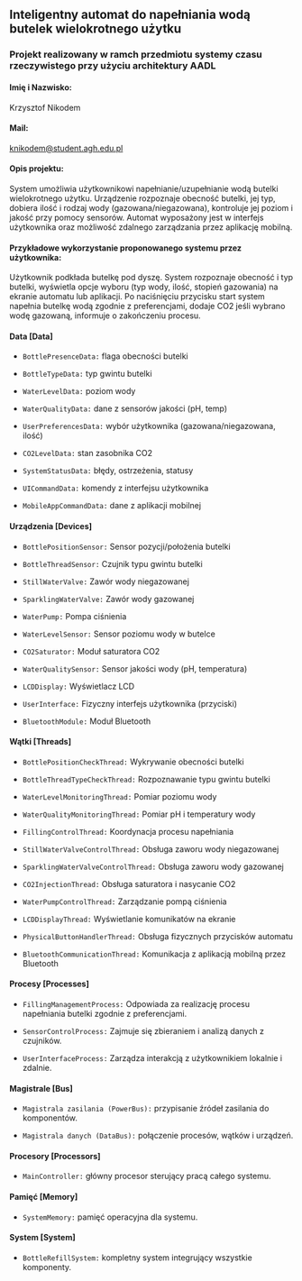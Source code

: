 ## Inteligentny automat do napełniania wodą butelek wielokrotnego użytku

### Projekt realizowany w ramch przedmiotu systemy czasu rzeczywistego przy użyciu architektury AADL

#### Imię i Nazwisko:
Krzysztof Nikodem

#### Mail:

knikodem@student.agh.edu.pl

#### Opis projektu:

System umożliwia użytkownikowi napełnianie/uzupełnianie wodą butelki wielokrotnego użytku. Urządzenie rozpoznaje obecność butelki, jej typ, dobiera ilość i rodzaj wody (gazowana/niegazowana), kontroluje jej poziom i jakość przy pomocy sensorów. Automat wyposażony jest w interfejs użytkownika oraz możliwość zdalnego zarządzania przez aplikację mobilną.

#### Przykładowe wykorzystanie proponowanego systemu przez użytkownika:

Użytkownik podkłada butelkę pod dyszę. System rozpoznaje obecność i typ butelki, wyświetla opcje wyboru (typ wody, ilość, stopień gazowania) na ekranie automatu lub aplikacji. Po naciśnięciu przycisku start system napełnia butelkę wodą zgodnie z preferencjami, dodaje CO2 jeśli wybrano wodę gazowaną, informuje o zakończeniu procesu.

#### Data [Data]

- `BottlePresenceData:` flaga obecności butelki

- `BottleTypeData:` typ gwintu butelki

- `WaterLevelData:` poziom wody

- `WaterQualityData:` dane z sensorów jakości (pH, temp)

- `UserPreferencesData:` wybór użytkownika (gazowana/niegazowana, ilość)

- `CO2LevelData:` stan zasobnika CO2

- `SystemStatusData:` błędy, ostrzeżenia, statusy

- `UICommandData:` komendy z interfejsu użytkownika

- `MobileAppCommandData:` dane z aplikacji mobilnej

#### Urządzenia [Devices]

- `BottlePositionSensor:` Sensor pozycji/położenia butelki

- `BottleThreadSensor:` Czujnik typu gwintu butelki

- `StillWaterValve:` Zawór wody niegazowanej

- `SparklingWaterValve:` Zawór wody gazowanej

- `WaterPump:` Pompa ciśnienia

- `WaterLevelSensor:` Sensor poziomu wody w butelce

- `CO2Saturator:` Moduł saturatora CO2

- `WaterQualitySensor:` Sensor jakości wody (pH, temperatura)

- `LCDDisplay:` Wyświetlacz LCD

- `UserInterface:` Fizyczny interfejs użytkownika (przyciski)

- `BluetoothModule:` Moduł Bluetooth

#### Wątki [Threads]

- `BottlePositionCheckThread:`	Wykrywanie obecności butelki
  
- `BottleThreadTypeCheckThread:`	Rozpoznawanie typu gwintu butelki
  
- `WaterLevelMonitoringThread:`	Pomiar poziomu wody
  
- `WaterQualityMonitoringThread:`	Pomiar pH i temperatury wody
  
- `FillingControlThread:`	Koordynacja procesu napełniania
  
- `StillWaterValveControlThread:`	Obsługa zaworu wody niegazowanej
  
- `SparklingWaterValveControlThread:`	Obsługa zaworu wody gazowanej
  
- `CO2InjectionThread:`	Obsługa saturatora i nasycanie CO2
  
- `WaterPumpControlThread:`	Zarządzanie pompą ciśnienia
  
- `LCDDisplayThread:`	Wyświetlanie komunikatów na ekranie
  
- `PhysicalButtonHandlerThread:` Obsługa fizycznych przycisków automatu
  
- `BluetoothCommunicationThread:`	Komunikacja z aplikacją mobilną przez Bluetooth
  
#### Procesy [Processes]

- `FillingManagementProcess:` Odpowiada za realizację procesu napełniania butelki zgodnie z preferencjami.

- `SensorControlProcess:` Zajmuje się zbieraniem i analizą danych z czujników.

- `UserInterfaceProcess:` Zarządza interakcją z użytkownikiem lokalnie i zdalnie.

#### Magistrale [Bus]

- `Magistrala zasilania (PowerBus):` przypisanie źródeł zasilania do komponentów.
  
- `Magistrala danych (DataBus):` połączenie procesów, wątków i urządzeń.

#### Procesory [Processors]
- `MainController:` główny procesor sterujący pracą całego systemu.

#### Pamięć [Memory]
- `SystemMemory:` pamięć operacyjna dla systemu.

#### System [System] 
- `BottleRefillSystem:` kompletny system integrujący wszystkie komponenty.





